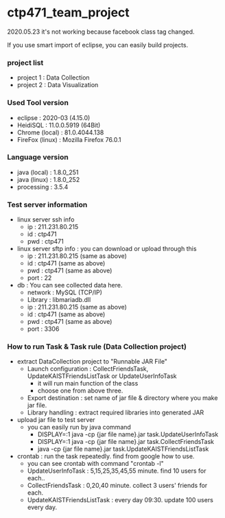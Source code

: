 # ctp471_team_project

2020.05.23 it's not working because facebook class tag changed.

If you use smart import of eclipse, you can easily build projects.

### project list
- project 1 : Data Collection
- project 2 : Data Visualization

### Used Tool version
- eclipse : 2020-03 (4.15.0)
- HeidiSQL : 11.0.0.5919 (64Bit)
- Chrome (local) : 81.0.4044.138
- FireFox (linux) : Mozilla Firefox 76.0.1
### Language version
- java (local) : 1.8.0_251
- java (linux) : 1.8.0_252
- processing : 3.5.4

### Test server information
- linux server ssh info
  - ip : 211.231.80.215
  - id : ctp471
  - pwd : ctp471
- linux server sftp info : you can download or upload through this
  - ip : 211.231.80.215 (same as above)
  - id : ctp471 (same as above)
  - pwd : ctp471 (same as above)
  - port : 22
- db : You can see collected data here.
  - network : MySQL (TCP/IP)
  - Library : libmariadb.dll
  - ip : 211.231.80.215 (same as above)
  - id : ctp471 (same as above)
  - pwd : ctp471 (same as above)
  - port : 3306

### How to run Task & Task rule (Data Collection project)
- extract DataCollection project to "Runnable JAR File"
	- Launch configuration : CollectFriendsTask, UpdateKAISTFriendsListTask or UpdateUserInfoTask
		- it will run main function of the class
		- choose one from above three.
	- Export destination : set name of jar file & directory where you make jar file.
	- Library handling : extract required libraries into generated JAR
- upload jar file to test server
	- you can easily run by java command
		- DISPLAY=:1 java -cp {jar file name}.jar task.UpdateUserInfoTask
		- DISPLAY=:1 java -cp {jar file name}.jar task.CollectFriendsTask
		- java -cp {jar file name}.jar task.UpdateKAISTFriendsListTask
- crontab : run the task repeatedly. find from google how to use.
	- you can see crontab with command "crontab -l"
	- UpdateUserInfoTask : 5,15,25,35,45,55 minute. find 10 users for each..
	- CollectFriendsTask : 0,20,40 minute. collect 3 users' friends for each.
	- UpdateKAISTFriendsListTask : every day 09:30. update 100 users every day.
